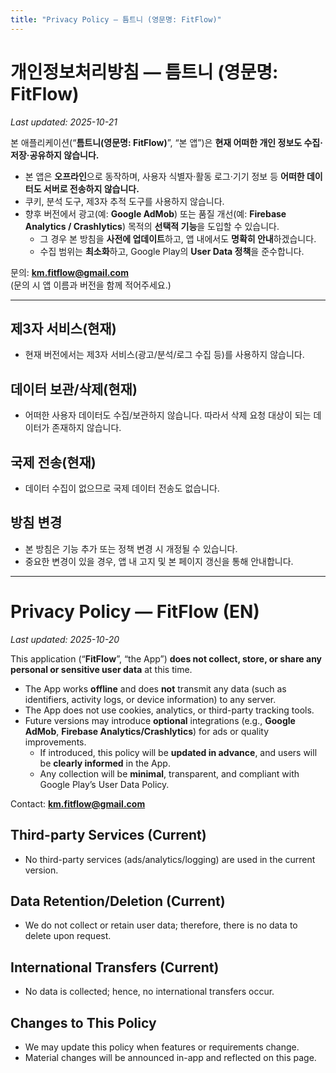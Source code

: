 ```yaml
---
title: "Privacy Policy — 틈트니 (영문명: FitFlow)"
---
```


# 개인정보처리방침 — 틈트니 (영문명: FitFlow)  
_Last updated: 2025-10-21_

본 애플리케이션(“**틈트니(영문명: FitFlow)**”, “본 앱”)은 **현재 어떠한 개인 정보도 수집·저장·공유하지 않습니다.**

- 본 앱은 **오프라인**으로 동작하며, 사용자 식별자·활동 로그·기기 정보 등 **어떠한 데이터도 서버로 전송하지 않습니다.**  
- 쿠키, 분석 도구, 제3자 추적 도구를 사용하지 않습니다.  
- 향후 버전에서 광고(예: **Google AdMob**) 또는 품질 개선(예: **Firebase Analytics / Crashlytics**) 목적의 **선택적 기능**을 도입할 수 있습니다.  
  - 그 경우 본 방침을 **사전에 업데이트**하고, 앱 내에서도 **명확히 안내**하겠습니다.  
  - 수집 범위는 **최소화**하고, Google Play의 **User Data 정책**을 준수합니다.

문의: **km.fitflow@gmail.com**  
(문의 시 앱 이름과 버전을 함께 적어주세요.)

---

## 제3자 서비스(현재)
- 현재 버전에서는 제3자 서비스(광고/분석/로그 수집 등)를 사용하지 않습니다.

## 데이터 보관/삭제(현재)
- 어떠한 사용자 데이터도 수집/보관하지 않습니다. 따라서 삭제 요청 대상이 되는 데이터가 존재하지 않습니다.

## 국제 전송(현재)
- 데이터 수집이 없으므로 국제 데이터 전송도 없습니다.

## 방침 변경
- 본 방침은 기능 추가 또는 정책 변경 시 개정될 수 있습니다.  
- 중요한 변경이 있을 경우, 앱 내 고지 및 본 페이지 갱신을 통해 안내합니다.

---

# Privacy Policy — FitFlow (EN)

_Last updated: 2025-10-20_

This application (“**FitFlow**”, “the App”) **does not collect, store, or share any personal or sensitive user data** at this time.

- The App works **offline** and does **not** transmit any data (such as identifiers, activity logs, or device information) to any server.  
- The App does not use cookies, analytics, or third-party tracking tools.  
- Future versions may introduce **optional** integrations (e.g., **Google AdMob**, **Firebase Analytics/Crashlytics**) for ads or quality improvements.  
  - If introduced, this policy will be **updated in advance**, and users will be **clearly informed** in the App.  
  - Any collection will be **minimal**, transparent, and compliant with Google Play’s User Data Policy.

Contact: **km.fitflow@gmail.com**

## Third-party Services (Current)
- No third-party services (ads/analytics/logging) are used in the current version.

## Data Retention/Deletion (Current)
- We do not collect or retain user data; therefore, there is no data to delete upon request.

## International Transfers (Current)
- No data is collected; hence, no international transfers occur.

## Changes to This Policy
- We may update this policy when features or requirements change.  
- Material changes will be announced in-app and reflected on this page.
